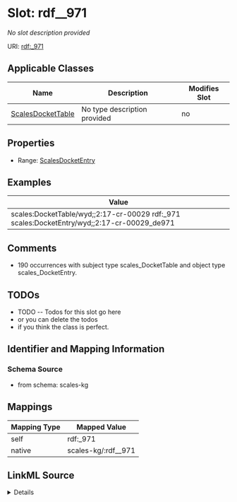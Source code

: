 

# Slot: rdf__971


_No slot description provided_





URI: [rdf:_971](http://www.w3.org/1999/02/22-rdf-syntax-ns#_971)



<!-- no inheritance hierarchy -->





## Applicable Classes

| Name | Description | Modifies Slot |
| --- | --- | --- |
| [ScalesDocketTable](../classes/ScalesDocketTable.md) | No type description provided |  no  |







## Properties

* Range: [ScalesDocketEntry](../classes/ScalesDocketEntry.md)






## Examples

| Value |
| --- |
| scales:DocketTable/wyd;;2:17-cr-00029 rdf:_971 scales:DocketEntry/wyd;;2:17-cr-00029_de971 |

## Comments

* 190 occurrences with subject type scales_DocketTable and object type scales_DocketEntry.

## TODOs

* TODO -- Todos for this slot go here
* or you can delete the todos
* if you think the class is perfect.

## Identifier and Mapping Information







### Schema Source


* from schema: scales-kg




## Mappings

| Mapping Type | Mapped Value |
| ---  | ---  |
| self | rdf:_971 |
| native | scales-kg/:rdf__971 |




## LinkML Source

<details>
```yaml
name: rdf__971
description: No slot description provided
todos:
- TODO -- Todos for this slot go here
- or you can delete the todos
- if you think the class is perfect.
comments:
- 190 occurrences with subject type scales_DocketTable and object type scales_DocketEntry.
examples:
- value: scales:DocketTable/wyd;;2:17-cr-00029 rdf:_971 scales:DocketEntry/wyd;;2:17-cr-00029_de971
from_schema: scales-kg
rank: 1000
slot_uri: rdf:_971
alias: rdf__971
domain_of:
- scales_DocketTable
range: scales_DocketEntry

```
</details>